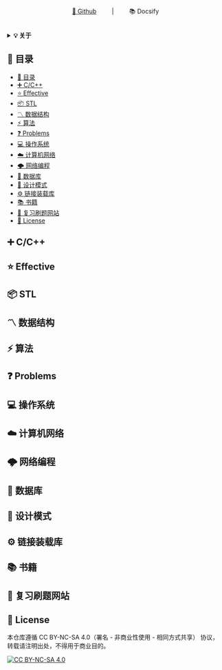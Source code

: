 <div align="center">
<a href="https://github.com/Kinvy66/interview">📖 Github</a>
&emsp;&emsp; | &emsp;&emsp;
📚 Docsify
</div> 
<br>

<b><details><summary>💡 关于</summary></b>

📚 本仓库是个人整理的C/C++ 技术方向的面试笔记，灵感来源于 [https://github.com/huihut/interview](https://github.com/huihut/interview) (主要原因还是自己太菜，秋招目前0offer),通过这种方式把面试中的八股整理一下。内容和文档结构部分参考上面提到的仓库。


</details>


## 📑 目录

- [📑 目录](#-目录)
- [➕ C/C++](#-cc)
- [⭐️ Effective](#️-effective)
- [📦 STL](#-stl)
- [〽️ 数据结构](#️-数据结构)
- [⚡️ 算法](#️-算法)
- [❓ Problems](#-problems)
- [💻 操作系统](#-操作系统)
- [☁️ 计算机网络](#️-计算机网络)
- [🌩 网络编程](#-网络编程)
- [💾 数据库](#-数据库)
- [📏 设计模式](#-设计模式)
- [⚙️ 链接装载库](#️-链接装载库)
- [📚 书籍](#-书籍)
- [💯 复习刷题网站](#-复习刷题网站)
- [📜 License](#-license)


<a id="cc"></a>

## ➕ C/C++


<a id="effective"></a>

## ⭐️ Effective


<a id="stl"></a>

## 📦 STL

<a id="data-structure"></a>

## 〽️ 数据结构


<a id="algorithm"></a>

## ⚡️ 算法

<a id="problems"></a>

## ❓ Problems

<a id="os"></a>

## 💻 操作系统

<a id="computer-network"></a>

## ☁️ 计算机网络

<a id="network-programming"></a>

## 🌩 网络编程

<a id="database"></a>

## 💾 数据库

<a id="design-pattern"></a>

## 📏 设计模式

<a id="link-loading-library"></a>

## ⚙️ 链接装载库

<a id="books"></a>

## 📚 书籍

<a id="review-of-brush-questions-website"></a>

## 💯 复习刷题网站

<a id="license"></a>

## 📜 License

本仓库遵循 CC BY-NC-SA 4.0（署名 - 非商业性使用 - 相同方式共享） 协议，转载请注明出处，不得用于商业目的。

[![CC BY-NC-SA 4.0](https://i.creativecommons.org/l/by-nc-sa/4.0/88x31.png)](https://github.com/Kinvy66/interview/blob/master/LICENSE)


